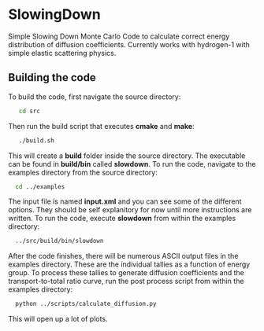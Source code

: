 # SlowingDown

Simple Slowing Down Monte Carlo Code to calculate correct energy
distribution of diffusion coefficients. Currently works with
hydrogen-1 with simple elastic scattering physics.

## Building the code

To build the code, first navigate the source directory:
```bash
   cd src
```

Then run the build script that executes **cmake** and **make**:
```bash
   ./build.sh
```

This will create a **build** folder inside the source directory.
The executable can be found in **build/bin** called **slowdown**.
To run the code, navigate to the examples directory from the
source directory:
```bash
  cd ../examples
```

The input file is named **input.xml** and you can see some of the
different options. They should be self explanitory for now until
more instructions are written. To run the code, execute **slowdown**
from within the examples directory:
```bash
  ../src/build/bin/slowdown
```

After the code finishes, there will be numerous ASCII output files
in the examples directory. These are the individual tallies
as a function of energy group. To process these tallies to generate
diffusion coefficients and the transport-to-total ratio curve,
run the post process script from within the examples directory:
```bash
  python ../scripts/calculate_diffusion.py
```

This will open up a lot of plots.
